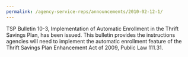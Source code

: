 ```yaml
---
permalink: /agency-service-reps/announcements/2010-02-12-1/
---
```


TSP Bulletin 10-3, Implementation of Automatic Enrollment in the Thrift Savings Plan, has been issued. This bulletin provides the instructions agencies will need to implement the automatic enrollment feature of the Thrift Savings Plan Enhancement Act of 2009, Public Law 111.31.
